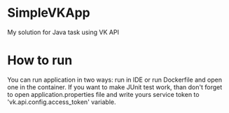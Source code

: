 # SimpleVKApp
My solution for Java task using VK API

# How to run
You can run application in two ways: run in IDE or run Dockerfile and open one in the container. If you want to make JUnit test work, 
than don't forget to open application.properties file and write yours service token to 'vk.api.config.access_token' variable.
